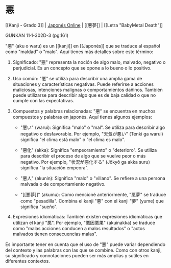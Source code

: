 # 悪

[[Kanji - Grado 3]] | [Japonés Online](http://japonesonline.com/kanjis/busqueda/?s=%E6%82%AA&x=0&y=0) | [[悪夢]] | [[Letra "BabyMetal Death"]]

GUNKAN 11·1-302D-3 (pg.161)

"悪" (aku o waru) es un [[kanji]] en [[Japonés]] que se traduce al español como "maldad" o "malo". Aquí tienes más detalles sobre este término:

1. Significado: "悪" representa la noción de algo malo, malvado, negativo o perjudicial. Es un concepto que se opone a lo bueno o lo positivo.
    
2. Uso común: "悪" se utiliza para describir una amplia gama de situaciones y características negativas. Puede referirse a acciones maliciosas, intenciones malignas o comportamientos dañinos. También puede utilizarse para describir algo que es de baja calidad o que no cumple con las expectativas.
    
3. Compuestos y palabras relacionadas: "悪" se encuentra en muchos compuestos y palabras en japonés. Aquí tienes algunos ejemplos:
    
    - "悪い" (warui): Significa "malo" o "mal". Se utiliza para describir algo negativo o desfavorable. Por ejemplo, "天気が悪い" (Tenki ga warui) significa "el clima está malo" o "el clima es malo".
        
    - "悪化" (akka): Significa "empeoramiento" o "deterioro". Se utiliza para describir el proceso de algo que se vuelve peor o más negativo. Por ejemplo, "状況が悪化する" (Jōkyō ga akka suru) significa "la situación empeora".
        
    - "悪人" (akunin): Significa "malo" o "villano". Se refiere a una persona malvada o de comportamiento negativo.
        
    - "[[悪夢]]" (akumu): Como mencioné anteriormente, "悪夢" se traduce como "pesadilla". Combina el kanji "悪" con el kanji "夢" (yume) que significa "sueño".
        
4. Expresiones idiomáticas: También existen expresiones idiomáticas que utilizan el kanji "悪". Por ejemplo, "悪因悪果" (akuinakka) se traduce como "malas acciones conducen a malos resultados" o "actos malvados tienen consecuencias malas".
    

Es importante tener en cuenta que el uso de "悪" puede variar dependiendo del contexto y las palabras con las que se combine. Como con otros kanji, su significado y connotaciones pueden ser más amplias y sutiles en diferentes contextos.